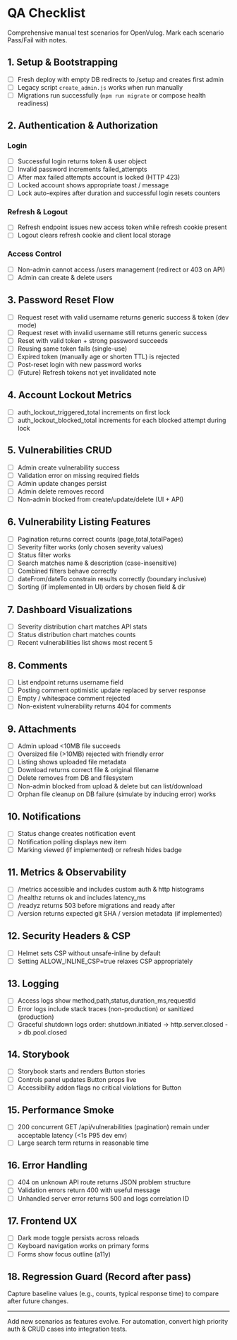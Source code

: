# QA Checklist

Comprehensive manual test scenarios for OpenVulog. Mark each scenario Pass/Fail with notes.

## 1. Setup & Bootstrapping
- [ ] Fresh deploy with empty DB redirects to /setup and creates first admin
- [ ] Legacy script `create_admin.js` works when run manually
- [ ] Migrations run successfully (`npm run migrate` or compose health readiness)

## 2. Authentication & Authorization
### Login
- [ ] Successful login returns token & user object
- [ ] Invalid password increments failed_attempts
- [ ] After max failed attempts account is locked (HTTP 423)
- [ ] Locked account shows appropriate toast / message
- [ ] Lock auto-expires after duration and successful login resets counters

### Refresh & Logout
- [ ] Refresh endpoint issues new access token while refresh cookie present
- [ ] Logout clears refresh cookie and client local storage

### Access Control
- [ ] Non-admin cannot access /users management (redirect or 403 on API)
- [ ] Admin can create & delete users

## 3. Password Reset Flow
- [ ] Request reset with valid username returns generic success & token (dev mode)
- [ ] Request reset with invalid username still returns generic success
- [ ] Reset with valid token + strong password succeeds
- [ ] Reusing same token fails (single-use)
- [ ] Expired token (manually age or shorten TTL) is rejected
- [ ] Post-reset login with new password works
- [ ] (Future) Refresh tokens not yet invalidated note

## 4. Account Lockout Metrics
- [ ] auth_lockout_triggered_total increments on first lock
- [ ] auth_lockout_blocked_total increments for each blocked attempt during lock

## 5. Vulnerabilities CRUD
- [ ] Admin create vulnerability success
- [ ] Validation error on missing required fields
- [ ] Admin update changes persist
- [ ] Admin delete removes record
- [ ] Non-admin blocked from create/update/delete (UI + API)

## 6. Vulnerability Listing Features
- [ ] Pagination returns correct counts (page,total,totalPages)
- [ ] Severity filter works (only chosen severity values)
- [ ] Status filter works
- [ ] Search matches name & description (case-insensitive)
- [ ] Combined filters behave correctly
- [ ] dateFrom/dateTo constrain results correctly (boundary inclusive)
- [ ] Sorting (if implemented in UI) orders by chosen field & dir

## 7. Dashboard Visualizations
- [ ] Severity distribution chart matches API stats
- [ ] Status distribution chart matches counts
- [ ] Recent vulnerabilities list shows most recent 5

## 8. Comments
- [ ] List endpoint returns username field
- [ ] Posting comment optimistic update replaced by server response
- [ ] Empty / whitespace comment rejected
- [ ] Non-existent vulnerability returns 404 for comments

## 9. Attachments
- [ ] Admin upload <10MB file succeeds
- [ ] Oversized file (>10MB) rejected with friendly error
- [ ] Listing shows uploaded file metadata
- [ ] Download returns correct file & original filename
- [ ] Delete removes from DB and filesystem
- [ ] Non-admin blocked from upload & delete but can list/download
- [ ] Orphan file cleanup on DB failure (simulate by inducing error) works

## 10. Notifications
- [ ] Status change creates notification event
- [ ] Notification polling displays new item
- [ ] Marking viewed (if implemented) or refresh hides badge

## 11. Metrics & Observability
- [ ] /metrics accessible and includes custom auth & http histograms
- [ ] /healthz returns ok and includes latency_ms
- [ ] /readyz returns 503 before migrations and ready after
- [ ] /version returns expected git SHA / version metadata (if implemented)

## 12. Security Headers & CSP
- [ ] Helmet sets CSP without unsafe-inline by default
- [ ] Setting ALLOW_INLINE_CSP=true relaxes CSP appropriately

## 13. Logging
- [ ] Access logs show method,path,status,duration_ms,requestId
- [ ] Error logs include stack traces (non-production) or sanitized (production)
- [ ] Graceful shutdown logs order: shutdown.initiated -> http.server.closed -> db.pool.closed

## 14. Storybook
- [ ] Storybook starts and renders Button stories
- [ ] Controls panel updates Button props live
- [ ] Accessibility addon flags no critical violations for Button

## 15. Performance Smoke
- [ ] 200 concurrent GET /api/vulnerabilities (pagination) remain under acceptable latency (<1s P95 dev env)
- [ ] Large search term returns in reasonable time

## 16. Error Handling
- [ ] 404 on unknown API route returns JSON problem structure
- [ ] Validation errors return 400 with useful message
- [ ] Unhandled server error returns 500 and logs correlation ID

## 17. Frontend UX
- [ ] Dark mode toggle persists across reloads
- [ ] Keyboard navigation works on primary forms
- [ ] Forms show focus outline (a11y)

## 18. Regression Guard (Record after pass)
Capture baseline values (e.g., counts, typical response time) to compare after future changes.

---
Add new scenarios as features evolve. For automation, convert high priority auth & CRUD cases into integration tests.
